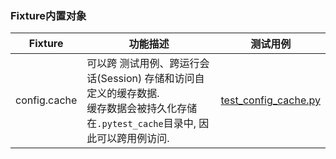 ### Fixture内置对象  

|Fixture|功能描述|测试用例|
|---|---|---|
|config.cache|可以跨 测试用例、跨运行会话(Session) 存储和访问自定义的缓存数据.<br/>缓存数据会被持久化存储在`.pytest_cache`目录中, 因此可以跨用例访问.|[test_config_cache.py](./fixtures/test_config_cache.py)|  
